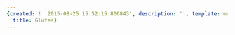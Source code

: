 ```yaml
---
{created: ! '2015-08-25 15:52:15.806843', description: '', template: muscle.html,
  title: Glutes}
---
```

